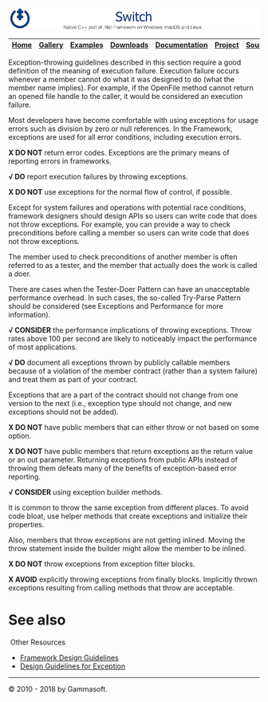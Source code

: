 ![Switch Header](Pictures/SwitchNativeC++port.png)

| [Home](Home.md) | [Gallery](Gallery.md) | [Examples](Examples.md) | [Downloads](Downloads.md) | [Documentation](Documentation.md) | [Project](https://sourceforge.net/projects/switchpro) | [Source](https://github.com/gammasoft71/switch) | [License](License.md) | [Contact](Contact.md) | [GAMMA Soft](https://gammasoft71.wixsite.com/gammasoft) |
|-----------------|-----------------------|-------------------------|-------------------------|-----------------------------------|-------------------------------------------------------|-------------------------------------------------|-----------------------|-----------------------|---------------------------------------------------------|

Exception-throwing guidelines described in this section require a good definition of the meaning of execution failure. Execution failure occurs whenever a member cannot do what it was designed to do (what the member name implies). For example, if the OpenFile method cannot return an opened file handle to the caller, it would be considered an execution failure.

Most developers have become comfortable with using exceptions for usage errors such as division by zero or null references. In the Framework, exceptions are used for all error conditions, including execution errors.

**X DO NOT** return error codes.
Exceptions are the primary means of reporting errors in frameworks.

**√ DO** report execution failures by throwing exceptions.

**X DO NOT** use exceptions for the normal flow of control, if possible.

Except for system failures and operations with potential race conditions, framework designers should design APIs so users can write code that does not throw exceptions. For example, you can provide a way to check preconditions before calling a member so users can write code that does not throw exceptions.

The member used to check preconditions of another member is often referred to as a tester, and the member that actually does the work is called a doer.

There are cases when the Tester-Doer Pattern can have an unacceptable performance overhead. In such cases, the so-called Try-Parse Pattern should be considered (see Exceptions and Performance for more information).

**√ CONSIDER** the performance implications of throwing exceptions. Throw rates above 100 per second are likely to noticeably impact the performance of most applications.

**√ DO** document all exceptions thrown by publicly callable members because of a violation of the member contract (rather than a system failure) and treat them as part of your contract.

Exceptions that are a part of the contract should not change from one version to the next (i.e., exception type should not change, and new exceptions should not be added).

**X DO NOT** have public members that can either throw or not based on some option.

**X DO NOT** have public members that return exceptions as the return value or an out parameter.
Returning exceptions from public APIs instead of throwing them defeats many of the benefits of exception-based error reporting.

**√ CONSIDER** using exception builder methods.

It is common to throw the same exception from different places. To avoid code bloat, use helper methods that create exceptions and initialize their properties.

Also, members that throw exceptions are not getting inlined. Moving the throw statement inside the builder might allow the member to be inlined.

**X DO NOT** throw exceptions from exception filter blocks.

**X AVOID** explicitly throwing exceptions from finally blocks. Implicitly thrown exceptions resulting from calling methods that throw are acceptable.

# See also
​
Other Resources

* [Framework Design Guidelines](FrameworkDesignGuidelines.md)
* [Design Guidelines for Exception](DesignGuidelinesForException.md)

______________________________________________________________________________________________

© 2010 - 2018 by Gammasoft.
